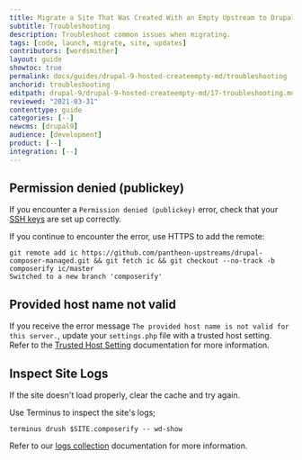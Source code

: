 ```yaml
---
title: Migrate a Site That Was Created With an Empty Upstream to Drupal 9
subtitle: Troubleshooting
description: Troubleshoot common issues when migrating.
tags: [code, launch, migrate, site, updates]
contributors: [wordsmither]
layout: guide
showtoc: true
permalink: docs/guides/drupal-9-hosted-createempty-md/troubleshooting
anchorid: troubleshooting
editpath: drupal-9/drupal-9-hosted-createempty-md/17-troubleshooting.md
reviewed: "2021-03-31"
contenttype: guide
categories: [--]
newcms: [drupal9]
audience: [development]
product: [--]
integration: [--]
---
```


## Permission denied (publickey)

If you encounter a `Permission denied (publickey)` error, check that your [SSH keys](/ssh-keys) are set up correctly.

If you continue to encounter the error, use HTTPS to add the remote:

```bash{outputLines:2}
git remote add ic https://github.com/pantheon-upstreams/drupal-composer-managed.git && git fetch ic && git checkout --no-track -b composerify ic/master
Switched to a new branch 'composerify'
```

## Provided host name not valid

If you receive the error message `The provided host name is not valid for this server.`, update your `settings.php` file with a trusted host setting. Refer to the [Trusted Host Setting](/guides/php/settings-php#trusted-host-setting) documentation for more information.

## Inspect Site Logs

If the site doesn't load properly, clear the cache and try again.

Use Terminus to inspect the site's logs;

```bash{promptUser: user}
terminus drush $SITE.composerify -- wd-show
```

Refer to our [logs collection](/guides/logs-pantheon) documentation for more information.
